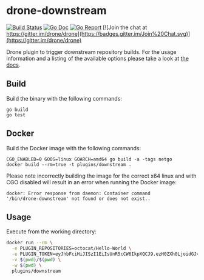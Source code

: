 # drone-downstream

[![Build Status](http://beta.drone.io/api/badges/drone-plugins/drone-downstream/status.svg)](http://beta.drone.io/drone-plugins/drone-downstream)
[![Go Doc](https://godoc.org/github.com/drone-plugins/drone-downstream?status.svg)](http://godoc.org/github.com/drone-plugins/drone-downstream)
[![Go Report](https://goreportcard.com/badge/github.com/drone-plugins/drone-downstream)](https://goreportcard.com/report/github.com/drone-plugins/drone-downstream)
[![Join the chat at https://gitter.im/drone/drone](https://badges.gitter.im/Join%20Chat.svg)](https://gitter.im/drone/drone)

Drone plugin to trigger downstream repository builds. For the usage information
and a listing of the available options please take a look at
[the docs](DOCS.md).

## Build

Build the binary with the following commands:

```
go build
go test
```

## Docker

Build the Docker image with the following commands:

```
CGO_ENABLED=0 GOOS=linux GOARCH=amd64 go build -a -tags netgo
docker build --rm=true -t plugins/downstream .
```

Please note incorrectly building the image for the correct x64 linux and with
CGO disabled will result in an error when running the Docker image:

```
docker: Error response from daemon: Container command
'/bin/drone-downstream' not found or does not exist..
```

## Usage

Execute from the working directory:

```sh
docker run --rm \
  -e PLUGIN_REPOSITORIES=octocat/Hello-World \
  -e PLUGIN_TOKEN=eyJhbFciHiJISzI1EiIsUnR5cCW6IkpXQCJ9.ezH0ZXh0LjoidGJvZXJnZXIiLCJ0eXBlIjoidXNlciJ9.1m_3QFA6eA7h4wrBby2aIRFAEhQWPrlj4dsO_Gfchtc \
  -v $(pwd)/$(pwd) \
  -w $(pwd) \
  plugins/downstream
```
